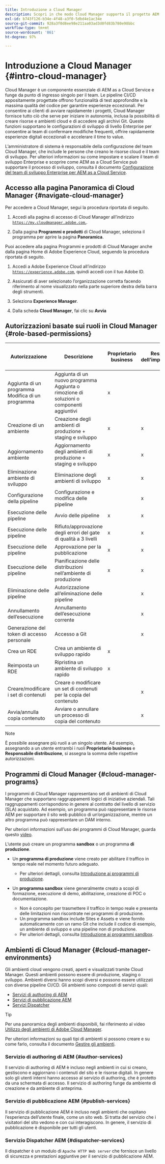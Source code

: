 ```yaml
---
title: Introduzione a Cloud Manager
description: Scopri in che modo Cloud Manager supporta il progetto AEM tramite programmi, ambienti e pipeline.
exl-id: b743f126-b34e-4f48-a3f0-5dbd4e1ac34e
source-git-commit: 928a3f0d8ee98e211aa03ad3d0fd83b780e98bbc
workflow-type: tm+mt
source-wordcount: '861'
ht-degree: 97%

---
```



# Introduzione a Cloud Manager {#intro-cloud-manager}

Cloud Manager è un componente essenziale di AEM as a Cloud Service e funge da punto di ingresso singolo per il team. Le pipeline CI/CD appositamente progettate offrono funzionalità di test approfondite e la massima qualità del codice per garantire esperienze eccezionali. Per consentire ai clienti di avviare rapidamente i progetti, Cloud Manager fornisce tutto ciò che serve per iniziare in autonomia, inclusa la possibilità di creare risorse e ambienti cloud e di accedere agli archivi Git. Queste funzioni supportano le configurazioni di sviluppo di livello Enterprise per consentire ai team di confermare modifiche frequenti, offrire rapidamente esperienze digitali eccezionali e accelerare il time to value.

L’amministratore di sistema è responsabile della configurazione del team Cloud Manager, che include le persone che creano le risorse cloud e il team di sviluppo. Per ulteriori informazioni su come impostare e scalare il team di sviluppo Enterprise e scoprire come AEM as a Cloud Service può supportare il processo di sviluppo, consulta il documento [Configurazione del team di sviluppo Enterprise per AEM as a Cloud Service](/help/implementing/cloud-manager/managing-code/enterprise-team-dev-setup.md).

## Accesso alla pagina Panoramica di Cloud Manager {#navigate-cloud-manager}

Per accedere a Cloud Manager, segui la procedura riportata di seguito.

1. Accedi alla pagina di accesso di Cloud Manager all’indirizzo [`https://my.cloudmanager.adobe.com`.](https://my.cloudmanager.adobe.com/).

1. Dalla pagina **Programmi e prodotti** di Cloud Manager, seleziona il programma per aprire la pagina **Panoramica**.

Puoi accedere alla pagina Programmi e prodotti di Cloud Manager anche dalla pagina Home di Adobe Experience Cloud, seguendo la procedura riportata di seguito.

1. Accedi a Adobe Experience Cloud all’indirizzo [`https://experience.adobe.com`](https://experience.adobe.com), quindi accedi con il tuo Adobe ID.

1. Assicurati di aver selezionato l’organizzazione corretta facendo riferimento al nome visualizzato nella parte superiore destra della barra degli strumenti.

1. Seleziona **Experience Manager**.

1. Dalla scheda **Cloud Manager**, fai clic su **Avvia**

## Autorizzazioni basate sui ruoli in Cloud Manager {#role-based-permissions}

| Autorizzazione | Descrizione | Proprietario business | Responsabile dell’implementazione | Program Manager (Responsabile programma) | Sviluppatore |
|--- |--- |--- |--- |--- |--- |
| Aggiunta di un programma<br>Modifica di un programma | Aggiunta di un nuovo programma<br>Aggiunta o rimozione di soluzioni o componenti aggiuntivi | x |  |  |  |
| Creazione di un ambiente | Creazione degli ambienti di produzione + staging e sviluppo | x | x |  |  |
| Aggiornamento ambiente | Aggiornamento degli ambienti di produzione + staging e sviluppo | x | x |  |  |
| Eliminazione ambiente di sviluppo | Eliminazione degli ambienti di sviluppo | x | x |  |  |
| Configurazione della pipeline | Configurazione e modifica delle pipeline |  | x |  |  |
| Esecuzione delle pipeline | Avvio delle pipeline | x | x |  |  |
| Esecuzione delle pipeline | Rifiuto/approvazione degli errori del gate di qualità a 3 livelli | x | x | x |  |
| Esecuzione delle pipeline | Approvazione per la pubblicazione | x | x | x |  |
| Esecuzione delle pipeline | Pianificazione delle distribuzioni nell’ambiente di produzione | x | x | x |  |
| Eliminazione delle pipeline | Autorizzazione all’eliminazione delle pipeline |  | x |  |  |
| Annullamento dell’esecuzione | Annullamento dell’esecuzione corrente |  | x |  |  |
| Generazione del token di accesso personale | Accesso a Git |  | x |  | x |
| Crea un RDE | Crea un ambiente di sviluppo rapido | x |  |  | x |
| Reimposta un RDE | Ripristina un ambiente di sviluppo rapido | x |  |  | x |
| Creare/modificare i set di contenuti | Creare o modificare un set di contenuti per la copia del contenuto |  | x |  |  |
| Avvia/annulla copia contenuto | Avviare o annullare un processo di copia del contenuto |  | x |  |  |

>[!NOTE]
>
>È possibile assegnare più ruoli a un singolo utente. Ad esempio, assegnando a un utente entrambi i ruoli **Proprietario business** e **Responsabile distribuzione**, si assegna la somma delle rispettive autorizzazioni.

## Programmi di Cloud Manager {#cloud-manager-programs}

I programmi di Cloud Manager rappresentano set di ambienti di Cloud Manager che supportano raggruppamenti logici di iniziative aziendali. Tali raggruppamenti corrispondono in genere al contratto del livello di servizio (SLA) acquistato. Ad esempio, un programma può rappresentare le risorse AEM per supportare il sito web pubblico di un’organizzazione, mentre un altro programma può rappresentare un DAM interno.


Per ulteriori informazioni sull’uso dei programmi di Cloud Manager, guarda questo [video](https://experienceleague.adobe.com/docs/experience-manager-learn/cloud-service/cloud-manager/programs.html?lang=it).

L’utente può creare un programma **sandbox** o un programma **di produzione**.

* Un **programma di produzione** viene creato per abilitare il traffico in tempo reale nel momento futuro adeguato.
   * Per ulteriori dettagli, consulta [Introduzione ai programmi di produzione](/help/implementing/cloud-manager/getting-access-to-aem-in-cloud/introduction-production-programs.md).

* Un **programma sandbox** viene generalmente creato a scopi di formazione, esecuzione di demo, abilitazione, creazione di POC o documentazione.
   * Non è concepito per trasmettere il traffico in tempo reale e presenta delle limitazioni non riscontrate nei programmi di produzione.
   * Un programma sandbox include Sites e Assets e viene fornito automaticamente con un ramo Git che include il codice di esempio, un ambiente di sviluppo e una pipeline non di produzione.
   * Per ulteriori dettagli, consulta [Introduzione ai programmi sandbox](/help/implementing/cloud-manager/getting-access-to-aem-in-cloud/introduction-sandbox-programs.md).

## Ambienti di Cloud Manager {#cloud-manager-environments}

Gli ambienti cloud vengono creati, aperti e visualizzati tramite Cloud Manager. Questi ambienti possono essere di produzione, staging o sviluppo. Ambienti diversi hanno scopi diversi e possono essere utilizzati con diverse pipeline CI/CD. Gli ambienti sono composti di servizi quali:

* [Servizi di authoring di AEM](#author-services)
* [Servizi di pubblicazione AEM](#publish-services)
* [Servizi Dispatcher](#dispatcher-services)

>[!TIP]
>
> Per una panoramica degli ambienti disponibili, fai riferimento al video [Utilizzo degli ambienti di Adobe Cloud Manager](https://experienceleague.adobe.com/docs/experience-manager-learn/cloud-service/cloud-manager/environments.html?lang=it).
>
>Per ulteriori informazioni su quali tipi di ambienti si possono creare e su come farlo, consulta il documento [Gestire gli ambienti](/help/implementing/cloud-manager/manage-environments.md).

### Servizio di authoring di AEM {#author-services}

Il servizio di authoring di AEM è incluso negli ambienti in cui si creano, gestiscono e aggiornano i contenuti del sito e le risorse digitali. In genere solo gli utenti interni hanno accesso al servizio di authoring, che è protetto da una schermata di accesso. Il servizio di authoring funge da ambiente di creazione e da ambiente di anteprima.

### Servizio di pubblicazione AEM {#publish-services}

Il servizio di pubblicazione AEM è incluso negli ambienti che ospitano l’esperienza dell’utente finale, come un sito web. Si tratta del servizio che i visitatori del sito vedono e con cui interagiscono. In genere, il servizio di pubblicazione è disponibile per tutti gli utenti.

### Servizio Dispatcher AEM {#dispatcher-services}

Il dispatcher è un modulo di `Apache HTTP Web server` che fornisce un livello di sicurezza e prestazioni aggiuntive per il servizio di pubblicazione AEM.
